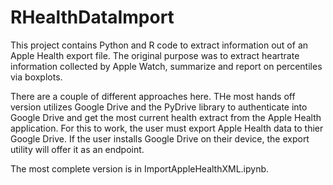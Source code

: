 # RHealthDataImport

This project contains Python and R code to extract information out of an Apple Health export file. The original purpose was to extract heartrate information collected by Apple Watch, summarize and report on percentiles via boxplots.

There are a couple of different approaches here. THe most hands off version utilizes Google Drive and the PyDrive library to authenticate into Google Drive and get the most current health extract from the Apple Health application. For this to work, the user must export Apple Health data to thier Google Drive. If the user installs Google Drive on their device, the export utility will offer it as an endpoint.

The most complete version is in ImportAppleHealthXML.ipynb.

